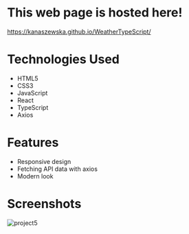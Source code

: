 # This web page is hosted here!
https://kanaszewska.github.io/WeatherTypeScript/


# Technologies Used
* HTML5
* CSS3
* JavaScript
* React
* TypeScript
* Axios

# Features
* Responsive design
* Fetching API data with axios
* Modern look


# Screenshots

![project5](https://user-images.githubusercontent.com/106904594/201998695-64551f05-0e3b-4ca3-9594-72ddb78e9da3.jpg)
